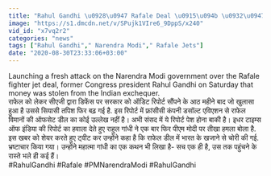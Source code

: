 ```yaml
---
title: "Rahul Gandhi \u0928\u0947 Rafale Deal \u0915\u094b \u0932\u0947\u0915\u0930 \u0938\u0930\u0915\u093e\u0930 \u092a\u0930 \u092c\u094b\u0932\u093e \u0939\u092e\u0932\u093e, \u0907\u0938 \u092c\u093e\u0930 \u0915\u093f\u092f\u093e \u092f\u0947 \u092c\u0921\u093c\u093e \u0926\u093e\u0935\u093e \u0935\u0928\u0907\u0902\u0921\u093f\u092f\u093e \u0939\u093f\u0902\u0926\u0940"
image: "https://s1.dmcdn.net/v/SPujk1VIre6_9DppS/x240"
vid_id: "x7vq2r2"
categories: "news"
tags: ["Rahul Gandhi"," Narendra Modi"," Rafale Jets"]
date: "2020-08-30T23:33:06+03:00"
---
```

Launching a fresh attack on the Narendra Modi government over the Rafale fighter jet deal, former Congress president Rahul Gandhi on Saturday that money was stolen from the Indian exchequer.    <br>राफेल को लेकर सीएजी द्वारा डिफेंस पर सरकार को ऑडिट रिपोर्ट सौंपने के आठ महीने बाद जो खुलासा हुआ है उससे सियासी तपिश फिर बढ़ गई है. इस रिपोर्ट में फ्रांसीसी कंपनी डसॉल्ट एविएशन से राफेल विमानों की ऑफसेट डील का कोई उल्लेख नहीं है। अभी संसद में ये रिपोर्ट पेश होना बाकी है। इधर टाइम्स ऑफ इंडिया की रिपोर्ट का हवाला देते हुए राहुल गांधी ने एक बार फिर पीएम मोदी पर तीखा हमला बोला है. इस खबर को शेयर करते हुए ट्वीट कर उन्होंने कहा है कि राफेल डील में भारत के खजाने से चोरी की गई. भ्रष्टाचार किया गया। उन्होंने महात्मा गांधी का एक कथन भी लिखा है- सच एक ही है, उस तक पहुंचने के रास्ते भले ही कई हैं।    <br>#RahulGandhi #Rafale #PMNarendraModi #RahulGandhi
